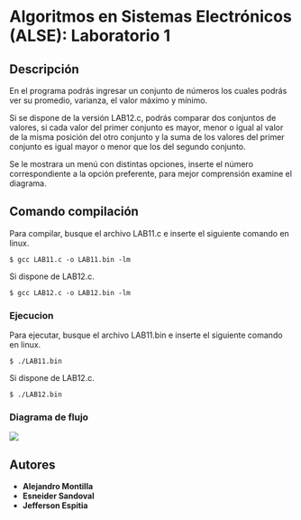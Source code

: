 # Algoritmos en Sistemas Electrónicos (ALSE): Laboratorio 1

## Descripción

En el programa podrás ingresar un conjunto de números los cuales podrás ver su promedio, varianza, el valor máximo y mínimo.

Si se dispone de la versión LAB12.c, podrás comparar dos conjuntos de valores, si cada valor del primer conjunto es mayor, menor o igual al valor de la misma posición del otro conjunto y la suma de los valores del primer conjunto es igual mayor o menor que los del segundo conjunto. 

Se le mostrara un menú con distintas opciones, inserte el número correspondiente a la opción preferente, para mejor comprensión examine el diagrama.

## Comando compilación 

Para compilar, busque el archivo LAB11.c e inserte el siguiente comando en linux.

```
$ gcc LAB11.c -o LAB11.bin -lm
```

Si dispone de LAB12.c.

```
$ gcc LAB12.c -o LAB12.bin -lm
```

### Ejecucion
 
Para ejecutar, busque el archivo LAB11.bin e inserte el siguiente comando en linux.
 
```
$ ./LAB11.bin
```
Si dispone de LAB12.c.
```
$ ./LAB12.bin
```


### Diagrama de flujo

![](http://drive.google.com/uc?export=view&id=1NBeHE3xeXX9VLLFktrqppsMEF1VXQ_pK)

## Autores

* **Alejandro Montilla** 
* **Esneider Sandoval** 
* **Jefferson Espitia**

